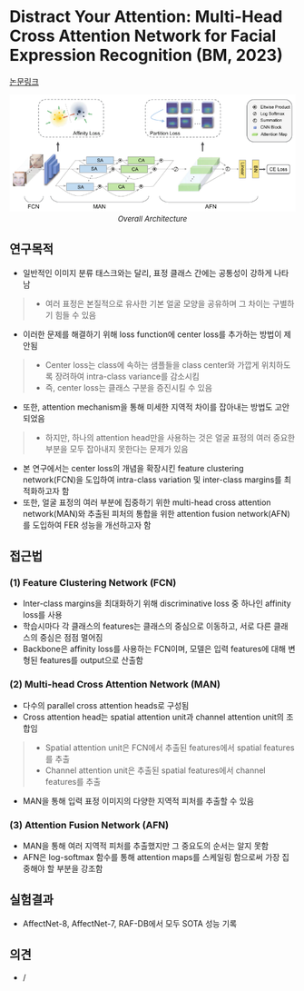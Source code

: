 # Distract Your Attention: Multi-Head Cross Attention Network for Facial Expression Recognition (BM, 2023)

[논문링크](https://www.mdpi.com/2313-7673/8/2/199)

<p align="center">
    <img width="600" alt='fig1' src="./img/13_12_01.png?raw=true"></br>
    <em><font size=2>Overall Architecture</font></em>
</p>

## 연구목적
- 일반적인 이미지 분류 태스크와는 달리, 표정 클래스 간에는 공통성이 강하게 나타남 
> - 여러 표정은 본질적으로 유사한 기본 얼굴 모양을 공유하며 그 차이는 구별하기 힘들 수 있음
- 이러한 문제를 해결하기 위해 loss function에 center loss를 추가하는 방법이 제안됨
> - Center loss는 class에 속하는 샘플들을 class center와 가깝게 위치하도록 장려하여 intra-class variance를 감소시킴
> - 즉, center loss는 클래스 구분을 증진시킬 수 있음 
- 또한, attention mechanism을 통해 미세한 지역적 차이를 잡아내는 방법도 고안되었음
> - 하지만, 하나의 attention head만을 사용하는 것은 얼굴 표정의 여러 중요한 부분을 모두 잡아내지 못한다는 문제가 있음 
- 본 연구에서는 center loss의 개념을 확장시킨 feature clustering network(FCN)을 도입하여 intra-class variation 및 inter-class margins를 최적화하고자 함
- 또한, 얼굴 표정의 여러 부분에 집중하기 위한 multi-head cross attention network(MAN)와 추출된 피처의 통합을 위한 attention fusion network(AFN)를 도입하여 FER 성능을 개선하고자 함 

## 접근법
### (1) Feature Clustering Network (FCN)
- Inter-class margins을 최대화하기 위해 discriminative loss 중 하나인 affinity loss를 사용
- 학습시마다 각 클래스의 features는 클래스의 중심으로 이동하고, 서로 다른 클래스의 중심은 점점 멀어짐
- Backbone은 affinity loss를 사용하는 FCN이며, 모델은 입력 features에 대해 변형된 features를 output으로 산출함 

### (2) Multi-head Cross Attention Network (MAN) 
- 다수의 parallel cross attention heads로 구성됨 
- Cross attention head는 spatial attention unit과 channel attention unit의 조합임 
> - Spatial attention unit은 FCN에서 추출된 features에서 spatial features를 추출 
> - Channel attention unit은 추출된 spatial features에서 channel features를 추출 
- MAN을 통해 입력 표정 이미지의 다양한 지역적 피처를 추출할 수 있음 

### (3) Attention Fusion Network (AFN) 
- MAN을 통해 여러 지역적 피처를 추출했지만 그 중요도의 순서는 알지 못함 
- AFN은 log-softmax 함수를 통해 attention maps를 스케일링 함으로써 가장 집중해야 할 부분을 강조함 

## 실험결과
- AffectNet-8, AffectNet-7, RAF-DB에서 모두 SOTA 성능 기록 

## 의견
- / 